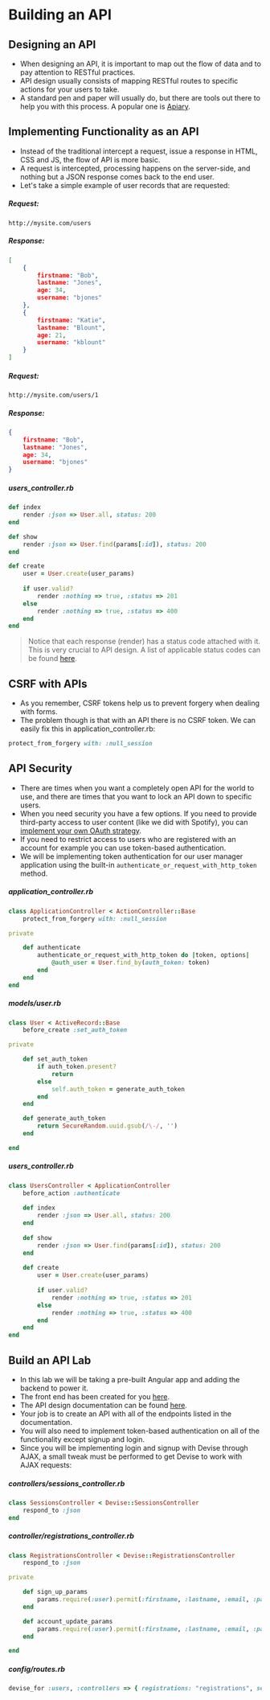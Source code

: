 # Building an API

## Designing an API
- When designing an API, it is important to map out the flow of data and to pay attention to RESTful practices.
- API design usually consists of mapping RESTful routes to specific actions for your users to take.
- A standard pen and paper will usually do, but there are tools out there to help you with this process. A popular one is [Apiary](https://apiary.io/).

## Implementing Functionality as an API
- Instead of the traditional intercept a request, issue a response in HTML, CSS and JS, the flow of API is more basic.
- A request is intercepted, processing happens on the server-side, and nothing but a JSON response comes back to the end user.
- Let's take a simple example of user records that are requested:

##### Request:

```
http://mysite.com/users
```

##### Response:

```json
[
	{
		firstname: "Bob",
		lastname: "Jones",
		age: 34,
		username: "bjones"
	},
	{
		firstname: "Katie",
		lastname: "Blount",
		age: 21,
		username: "kblount"
	}
]
```

##### Request:

```
http://mysite.com/users/1
```

##### Response:

```json
{
	firstname: "Bob",
	lastname: "Jones",
	age: 34,
	username: "bjones"
}
```

##### users_controller.rb

```ruby
def index
	render :json => User.all, status: 200
end

def show
	render :json => User.find(params[:id]), status: 200
end

def create
	user = User.create(user_params)
	
	if user.valid?
		render :nothing => true, :status => 201
	else
		render :nothing => true, :status => 400
	end
end
```

> Notice that each response (render) has a status code attached with it. This is very crucial to API design. A list of applicable status codes can be found [here](http://www.w3.org/Protocols/rfc2616/rfc2616-sec10.html).

## CSRF with APIs
- As you remember, CSRF tokens help us to prevent forgery when dealing with forms.
- The problem though is that with an API there is no CSRF token. We can easily fix this in application_controller.rb:

```ruby
protect_from_forgery with: :null_session
```

## API Security
- There are times when you want a completely open API for the world to use, and there are times that you want to lock an API down to specific users.
- When you need security you have a few options. If you need to provide third-party access to user content (like we did with Spotify), you can [implement your own OAuth strategy](https://github.com/doorkeeper-gem/doorkeeper).
- If you need to restrict access to users who are registered with an account for example you can use token-based authentication.
- We will be implementing token authentication for our user manager application using the built-in `authenticate_or_request_with_http_token` method.

##### application_controller.rb

```ruby
class ApplicationController < ActionController::Base
	protect_from_forgery with: :null_session

private

	def authenticate
		authenticate_or_request_with_http_token do |token, options|
			@auth_user = User.find_by(auth_token: token)
		end
	end
end
```

##### models/user.rb

```ruby
class User < ActiveRecord::Base
	before_create :set_auth_token

private

	def set_auth_token
		if auth_token.present?
			return
		else
			self.auth_token = generate_auth_token
		end
	end

	def generate_auth_token
		return SecureRandom.uuid.gsub(/\-/, '')
	end

end
```

##### users_controller.rb

```ruby
class UsersController < ApplicationController
	before_action :authenticate
	
	def index
		render :json => User.all, status: 200
	end
	
	def show
		render :json => User.find(params[:id]), status: 200
	end
	
	def create
		user = User.create(user_params)
		
		if user.valid?
			render :nothing => true, :status => 201
		else
			render :nothing => true, :status => 400
		end
	end
end
```

## Build an API Lab
- In this lab we will be taking a pre-built Angular app and adding the backend to power it.
- The front end has been created for you [here](angular_email/).
- The API design documentation can be found [here](angular_email/api_specs.md).
- Your job is to create an API with all of the endpoints listed in the documentation.
- You will also need to implement token-based authentication on all of the functionality except signup and login.
- Since you will be implementing login and signup with Devise through AJAX, a small tweak must be performed to get Devise to work with AJAX requests:

##### controllers/sessions_controller.rb

```ruby
class SessionsController < Devise::SessionsController  
	respond_to :json
end
```

##### controller/registrations_controller.rb

```ruby
class RegistrationsController < Devise::RegistrationsController
	respond_to :json

private

    def sign_up_params
        params.require(:user).permit(:firstname, :lastname, :email, :password, :password_confirmation, :username)
    end

    def account_update_params
        params.require(:user).permit(:firstname, :lastname, :email, :password, :password_confirmation, :current_password, :username)
    end

end
```

##### config/routes.rb

```ruby
devise_for :users, :controllers => { registrations: "registrations", sessions: "sessions" }
```